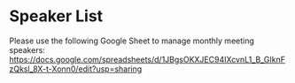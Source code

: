 # Speaker List
Please use the following Google Sheet to manage monthly meeting speakers: https://docs.google.com/spreadsheets/d/1JBgsOKXJEC94IXcvnL1_B_GIknFzQksl_8X-t-Xonn0/edit?usp=sharing
